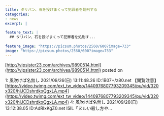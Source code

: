 ```yaml
---
title: タリバン、石を投げまくって犯罪者を処刑する
categories:
- news
excerpt: |
  
feature_text: |
  ## タリバン、石を投げまくって犯罪者を処刑す...
  
feature_image: "https://picsum.photos/2560/600?image=733"
image: "https://picsum.photos/2560/600?image=733"
---
```


[http://vipsister23.com/archives/9890514.html](http://vipsister23.com/archives/9890514.html)
posted on 

<!--more-->

1: 風吹けば名無し 2021/09/26(日) 13:11:48.26 ID:1B07+/z80.net 【閲覧注意】[https://video.twimg.com/ext_tw_video/1440976807793209345/pu/vid/320x320/hlJCDshrdkoQgxLA.mp4](https://video.twimg.com/ext_tw_video/1440976807793209345/pu/vid/320x320/hlJCDshrdkoQgxLA.mp4) 4: 風吹けば名無し 2021/09/26(日) 13:12:38.05 ID:AdRIxKgZ0.net ISIL「ヌルい殺し方や...
